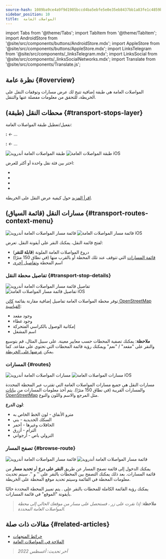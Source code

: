 ```yaml
---
source-hash: 1089ba9ce4a9f9d1985bccd4ba5ebfe5e0e35eb8437bb1a83fe1c4859bf5a769
sidebar_position: 10
title:  المواصلات العامة
---
```

import Tabs from '@theme/Tabs';
import TabItem from '@theme/TabItem';
import AndroidStore from '@site/src/components/buttons/AndroidStore.mdx';
import AppleStore from '@site/src/components/buttons/AppleStore.mdx';
import LinksTelegram from '@site/src/components/_linksTelegram.mdx';
import LinksSocial from '@site/src/components/_linksSocialNetworks.mdx';
import Translate from '@site/src/components/Translate.js';

## نظرة عامة {#overview}

المواصلات العامة هي طبقة إضافية تتيح لك عرض مسارات وتوقفات النقل على الخريطة، للتحقق من معلومات مفصلة عنها والتنقل.

## محطات النقل (طبقة) {#transport-stops-layer}

تفعيل/تعطيل طبقة المواصلات العامة:

**<Translate android="true" ids="android_button_seq"/>:** *<Translate android="true" ids="shared_string_menu,configure_map,rendering_category_transport"/> ←* ...

<p> </p>

**<Translate ios="true" ids="ios_button_seq"/>:** *<Translate ios="true" ids="shared_string_menu,configure_map,rendering_category_transport"/> ←* ...

<p> </p>

![طبقة المواصلات العامة أندرويد](@site/static/img/map/pt_layer_android.png) ![طبقة المواصلات العامة iOS](@site/static/img/map/pt_layer_ios.png)

اختر بين فئة نقل واحدة أو أكثر للعرض:

- <Translate android="true" ids="rendering_attr_transportStops_name"/>
- <Translate android="true" ids="rendering_attr_publicTransportMode_name"/>
- <Translate android="true" ids="rendering_attr_tramTrainRoutes_name"/>
- <Translate android="true" ids="rendering_attr_subwayMode_name"/>

[اقرأ المزيد](../map/vector-maps.md#transport) حول كيفية عرض النقل على الخريطة.

## مسارات النقل (قائمة السياق) {#transport-routes-context-menu}

![قائمة مسار المواصلات العامة أندرويد](@site/static/img/map/pt_routemenu_android.png) ![قائمة مسار المواصلات العامة iOS](@site/static/img/map/pt_routemenu_ios.png)

لفتح قائمة النقل، يمكنك النقر على أيقونة النقل. تعرض:

- دروع المواصلات العامة الملونة (**قابلة للنقر**)
- [قائمة المسارات](#routes) التي تتوقف عند تلك المحطة أو بالقرب منها (في نطاق 150 مترًا)
- اسم المحطة و[تفاصيل أخرى](#transport-stop-details)

### تفاصيل محطة النقل {#transport-stop-details}

![تفاصيل قائمة مسار المواصلات العامة أندرويد](@site/static/img/map/pt_routemenu_details_android.png) ![تفاصيل قائمة مسار المواصلات العامة iOS](@site/static/img/map/pt_routemenu_details_ios.png)

توفر محطة المواصلات العامة تفاصيل إضافية مقارنة بقائمة [كائن OpenStreetMap القياسية](../map/map-context-menu.md#details):

- وجود مقعد
- وجود غطاء
- إمكانية الوصول بالكراسي المتحركة
- اسم المشغل

**ملاحظة**: يمكنك تصفية المحطات حسب معايير معينة. على سبيل المثال، قم بتوسيع والنقر على "مقعد" / "نعم" ويمكنك رؤية قائمة المحطات التي تحتوي على مقاعد. كما يمكن [عرضها على الخريطة](../map/point-layers-on-map.md#points-of-interest-pois).

### المسارات {#routes}

![مسارات المواصلات العامة أندرويد](@site/static/img/map/pt_routes_android.png) ![مسارات المواصلات العامة iOS](@site/static/img/map/pt_routes_ios.png)

مسارات النقل هي جميع مسارات المواصلات العامة التي تقترب عبر المحطة المحددة والمسارات القريبة (في نطاق 150 مترًا). يتم أخذ معلومات المسارات من [بيانات OpenStreetMap](https://wiki.openstreetmap.org/wiki/Public_transport) مثل المرجع والاسم واللون والنوع.

**لون الدرع**:

- مترو الأنفاق - لون الخط الخاص به
- السكك الحديدية - بني
- الحافلات وغيرها - أحمر
- الترام - أزرق
- الترولي باص - أرجواني

### تصفح المسار {#browse-route}

![قائمة مسار المواصلات العامة أندرويد](@site/static/img/map/pt_route_list_android.png) ![قائمة مسار المواصلات العامة أندرويد](@site/static/img/map/pt_route_list_ios.png)

يمكنك الدخول إلى قائمة تصفح المسار عن طريق **النقر على درع** أو **تحديد مسار** من قائمة المسارات. بعد ذلك يمكنك التصفح بين المحطات بالنقر على '<Translate android="true" ids="shared_string_previous"/>' و '<Translate android="true" ids="shared_string_next"/>'. سيتم تحديث معلومات المحطة في القائمة وسيتم تحديد موقع المحطة على الخريطة.

يمكنك رؤية القائمة الكاملة للمحطات بالنقر على <Translate android="true" ids="rendering_category_details"/>. يتم تمييز المحطة المحددة حاليًا بأيقونة "الموقع" في قائمة المسارات.

> **ملاحظة**: *إذا نقرت على زر <Translate android="true" ids="get_directions"/>، فستحصل على مسار من موقعك الحالي إلى محطة المواصلات العامة المحددة.*

## مقالات ذات صلة {#related-articles}

- [خرائط المتجهات](../map/vector-maps.md)
- [الملاحة في المواصلات العامة](../navigation/routing/public-transport-navigation.md)

> *آخر تحديث: أغسطس 2022*